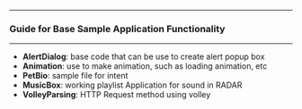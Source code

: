 ------
### Guide for Base Sample Application Functionality        
-----         

- **AlertDialog**: base code that can be use to create alert popup box
- **Animation**: use to make animation, such as loading animation, etc
- **PetBio**: sample file for intent
- **MusicBox**: working playlist Application for sound in RADAR
- **VolleyParsing**: HTTP Request method using volley
